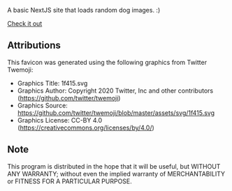A basic NextJS site that loads random dog images. :)

[Check it out](https://nextjs-dogs.vercel.app/)


## Attributions
This favicon was generated using the following graphics from Twitter Twemoji:

- Graphics Title: 1f415.svg
- Graphics Author: Copyright 2020 Twitter, Inc and other contributors (https://github.com/twitter/twemoji)
- Graphics Source: https://github.com/twitter/twemoji/blob/master/assets/svg/1f415.svg
- Graphics License: CC-BY 4.0 (https://creativecommons.org/licenses/by/4.0/)

## Note
This program is distributed in the hope that it will be useful, but WITHOUT ANY WARRANTY; without even the implied warranty of MERCHANTABILITY or FITNESS FOR A PARTICULAR PURPOSE.
